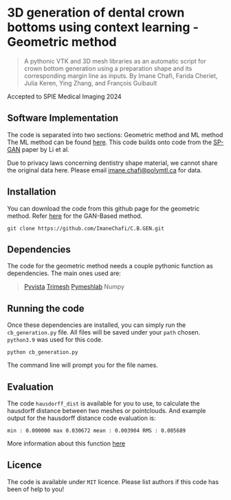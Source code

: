 # 3D generation of dental crown bottoms using context learning - Geometric method
> A pythonic VTK and 3D mesh libraries as an automatic script for crown bottom generation using a preparation shape and its corresponding margin line as inputs.
By Imane Chafi, Farida Cheriet, Julia Keren, Ying Zhang, and François Guibault

Accepted to SPIE Medical Imaging 2024

## Software Implementation 
The code is separated into two sections: Geometric method and ML method
The ML method can be found [here](https://github.com/ImaneChafi/SP-Prep-GAN). This code builds onto code from the [SP-GAN]([https://liruihui.github.io/publication/SP-GAN/) paper by Li et al. 

Due to privacy laws concerning dentistry shape material, we cannot share the original data here. Please email imane.chafi@polymtl.ca for data. 

## Installation

You can download the code from this github page for the geometric method. Refer [here](https://github.com/ImaneChafi/SP-Prep-GAN) for the GAN-Based method.

```
git clone https://github.com/ImaneChafi/C.B.GEN.git
```

## Dependencies

The code for the geometric method needs a couple pythonic function as dependencies. The main ones used are:

> [Pyvista](https://pypi.org/project/pyvista/)
> [Trimesh](https://pypi.org/project/trimesh/)
> [Pymeshlab](https://pypi.org/project/pymeshlab/)
> Numpy

## Running the code
Once these dependencies are installed, you can simply run the `cb_generation.py` file. All files will be saved under your `path` chosen. `python3.9` was used for this code. 

```
python cb_generation.py
```

The command line will prompt you for the file names.

## Evaluation

The code `hausdorff_dist` is available for you to use, to calculate the hausdorff distance between two meshes or pointclouds. 
And example output for the hausdorff distance code evaluation is:
```
min : 0.000000 max 0.030672 mean : 0.003904 RMS : 0.005689
```
More information about this function [here](https://pymeshlab.readthedocs.io/en/latest/filter_list.html) 

## Licence
The code is available under `MIT` licence. Please list authors if this code has been of help to you!


